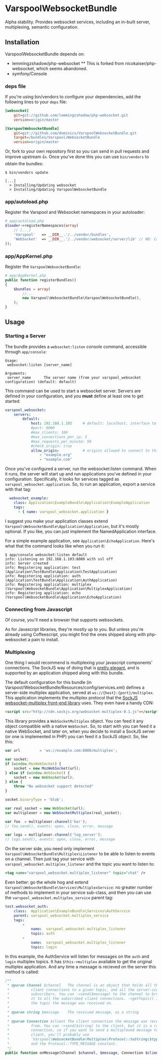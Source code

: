 <!-- vim: set ft=markdown tw=79 sw=4 ts=4 et : -->
# VarspoolWebsocketBundle

Alpha stability. Provides websocket services, including an in-built server, 
multiplexing, semantic configuration.

## Installation

VarspoolWebsocketBundle depends on:

* lemmingzshadow/php-websocket
** This is forked from nicokaiser/php-websocket, which seems abandoned.
* symfony/Console

### deps file

If you're using bin/vendors to configure your dependencies, add the following
lines to your `deps` file:

```ini
[websocket]
    git=git://github.com/lemmingzshadow/php-websocket.git
    version=origin/master

[VarspoolWebsocketBundle]
    git=git://github.com/dominics/VarspoolWebsocketBundle.git
    target=/bundles/Varspool/WebsocketBundle
    version=origin/master
```

Or, fork to your own repository first so you can send in pull requests and 
improve upstream :+1:. Once you've done this you can use `bin/vendors` to obtain
the bundles:

```
$ bin/vendors update

[...]
  > Installing/Updating websocket
  > Installing/Updating VarspoolWebsocketBundle
```

### app/autoload.php

Register the Varspool and Websocket namespaces in your autoloader:

```php
# app/autoload.php
$loader->registerNamespaces(array(
    // [...]
    'Varspool'   => __DIR__.'/../vendor/bundles',
    'WebSocket'  => __DIR__.'/../vendor/websocket/server/lib' // NB: Capital S
));
```

### app/AppKernel.php

Register the `VarspoolWebsocketBundle`:

```php
# app/AppKernel.php
public function registerBundles()
{
    $bundles = array(
        //...
        new Varspool\WebsocketBundle\VarspoolWebsocketBundle(),
    );
}
```

## Usage

### Starting a Server

The bundle provides a `websocket:listen` console command, accessible through
`app/console`:

```
Usage:
 websocket:listen [server_name]

Arguments:
 server_name      The server name (from your varspool_websocket configuration) (default: default)
```

This command can be used to start a websocket server. Servers are defined in 
your configuration, and you **must** define at least one to get started:

```yaml
varspool_websocket:
    servers:
        default:
            host: 192.168.1.103     # default: localhost, interface to listen on
            #port: 8000
            #max_clients: 100
            #max_connections_per_ip: 5
            #max_requests_per_minute: 50
            #check_origin: true
            allow_origin:           # origins allowed to connect to this server
                - "example.org"
                - "example.com"
```

Once you've configured a server, run the websocket:listen command. When it runs,
the server will start up and run applications you've defined in your configuration.
Specifically, it looks for services tagged as `varspool_websocket.application`.
So, to run an application, export a service with that tag:

```yaml
  websocket_example:
    class: Application\ExampleBundle\Application\ExampleApplication
    tags:
      - { name: varspool_websocket.application }
```

I suggest you make your application classes extend
 `Varspool\WebsocketBundle\Application\Application`, but it's mostly optional.
If you like, you can just implement the NamedApplication interface.

For a simple example application, see `Application\EchoApplication`. Here's 
what that the command looks like when you run it:

```
$ app/console websocket:listen default
info: Listening on 192.168.1.103:8080 with ssl off
info: Server created
info: Registering application: test (Application\TestBundle\Application\TestApplication)
info: Registering application: auth (Application\TestBundle\Application\AuthApplication)
info: Registering application: multiplex (Varspool\WebsocketBundle\Application\MultiplexApplication)
info: Registering application: echo (Varspool\WebsocketBundle\Application\EchoApplication)
```

### Connecting from Javascript

Of course, you'll need a browser that supports websockets. 

As for Javascript libraries, they're mostly up to you. But unless you're 
already using Coffeescript, you might find the ones shipped along with 
php-websocket a pain to install.

### Multiplexing

One thing I would recommend is multiplexing your javascript components'
connections. The SockJS way of doing that is [pretty
elegant](http://www.rabbitmq.com/blog/2012/02/23/how-to-compose-apps-using-websockets/),
and is supported by an application shipped along with this bundle.

The default configuration for this bundle (in
Varspool/WebsocketBundle/Resources/config/services.xml) defines a server-side multiplex
application, served at `ws://{host}:{port}/multiplex`. This application
implements the multiplex protocol that the [SockJS websocket-multiplex front-end
library](https://github.com/sockjs/websocket-multiplex) uses. They even have a
handy CDN:

```html
<script src="http://cdn.sockjs.org/websocket-multiplex-0.1.js"></script>
```

This library provides a `WebSocketMultiplex` object. You can feed it any object
compatible with a native `WebSocket`. So, to start with you can feed it a
native WebSocket, and later on, when you decide to install a SockJS server (or
one is implemented in PHP) you can feed it a SockJS object. So, like this:

```javascript
var url         = 'ws://example.com:8000/multiplex';

var socket;
if (window.MozWebSocket) {
    socket = new MozWebSocket(url);
} else if (window.WebSocket) {
    socket = new WebSocket(url);
} else {
    throw "No websocket support detected"
}

socket.binaryType = 'blob';

var real_socket = new WebSocket(url);
var multiplexer = new WebSocketMultiplex(real_socket);

var foo  = multiplexer.channel('bar');
// foo.send(), events: open, close, error, message

var logs = mutliplexer.channel('log_server');
// logs.send(), events: open, close, error, message

```

On the server side, you need only implement `Varspool\WebsocketBundle\Multiplex\Listener`
to be able to listen to events on a channel. Then just tag your service with
`varspool_websocket.multiplex_listener` and the topic you want to listen to:

```xml
<tag name="varspool_websocket.multiplex_listener" topic="chat" />
```

Even better: go the whole hog and extend 
`Varspool\WebsocketBundle\Services\MultiplexService`: no greater number of 
methods to implement in your service sub-class, and then you can use the 
`varspool_websocket.multiplex_service` parent tag:

```yaml
test.websocket_auth:
    class:  Application\ExampleBundle\Services\AuthService
    parent: varspool_websocket.multiplex_service
    tags:
        -
            name:  varspool_websocket.multiplex_listener
            topic: auth
        -
            name:  varspool_websocket.multiplex_listener
            topic: login
```

In this example, the AuthService will listen for messages on the `auth` and
`login` multiplex topics. It has `$this->multiplex` available to get the 
original multiplex application. And any time a message is recieved on the server 
this method is called:

```php
/**
 * @param Channel $channel   The channel is an object that holds all the active
 *          client connections to a given topic, and all the server-side 
 *          subscribers. You can ->send($message) to the channel to broadcast
 *          it to all the subscribed client connections. ->getTopic() identifies
 *          the topic the message was received on.
 *
 * @param string $message    The received message, as a string
 *
 * @param Connection $client The client connection the message was received 
 *          from. You can ->send($string) to the client, but it is a raw Websocket
 *          connection, so if you want to send a multiplexed message to a single
 *          client, you'll probably use 
 *          `Varspool\WebsocketBundle\Multiplex\Protocol::toString($type, $topic, $payload)`
 *          and the Protocol::TYPE_MESSAGE constant.
 */
public function onMessage(Channel $channel, $message, Connection $client = null);
```